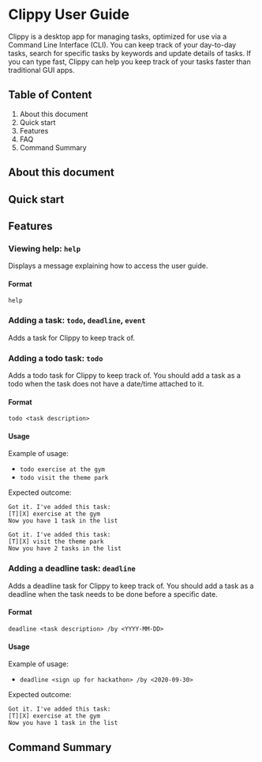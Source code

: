 # Clippy User Guide
Clippy is a desktop app for managing tasks, optimized for use via a Command Line Interface (CLI). You can keep track of 
your day-to-day tasks, search for specific tasks by keywords and update details of tasks. If you can type fast, Clippy 
can help you keep track of your tasks faster than traditional GUI apps.

## Table of Content
1. About this document
2. Quick start
3. Features
4. FAQ
5. Command Summary

## About this document

## Quick start

## Features 


### Viewing help: `help`
Displays a message explaining how to access the user guide.

#### Format

`help`


### Adding a task: `todo`, `deadline`, `event`
Adds a task for Clippy to keep track of.

### Adding a todo task: `todo`
Adds a todo task for Clippy to keep track of. You should add a task as a todo when the task does not have a date/time attached to it.

#### Format

`todo <task description>`

#### Usage
Example of usage:
* `todo exercise at the gym`
* `todo visit the theme park`

Expected outcome:

`Got it. I've added this task:` <br>
`[T][X] exercise at the gym` <br>
`Now you have 1 task in the list` <br>

`Got it. I've added this task:` <br>
`[T][X] visit the theme park` <br>
`Now you have 2 tasks in the list` <br>

### Adding a deadline task: `deadline`
Adds a deadline task for Clippy to keep track of. You should add a task as a deadline when the task needs to be done 
before a specific date.
#### Format

`deadline <task description> /by <YYYY-MM-DD>`

#### Usage
Example of usage:
* `deadline <sign up for hackathon> /by <2020-09-30>`

Expected outcome:

`Got it. I've added this task:` <br>
`[T][X] exercise at the gym` <br>
`Now you have 1 task in the list` <br>


## Command Summary
